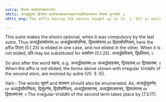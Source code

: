 ```yaml
---
sutra: विभाषा कार्षापणसहस्राभ्याम्
vRtti: अध्यर्द्धपूर्वाद् द्विगोश्च कार्षापणसहस्रान्तादुत्तरस्यार्हीयप्रत्ययस्य विभाषा लुग्भवति ॥
vRtti_eng: The affix having the senses taught up to (V. 1. 63) is optionally _luk_-elided, after the words _karshapana_, and _sahasra_, when they are preceded by _adhyardha_ or are members of a _Dvigu_ compound.

---
```

This _sutra_ makes the elision optional, when it was compulsory by the last _sutra_. Thus अध्यर्द्धकार्षापणम् or अध्यर्द्धकार्षापणिकं, द्विकार्षापणम् or द्विकार्षापणिकम्, here the affix टिठन् (5.1.25) is elided in one case, and not elided in the other. When it is not elided, प्रति may be substituted for कार्षापण (5.1.25). अध्यर्द्धप्रतिकम्, द्विप्रतिकम् ॥

So also after the word सहस्र, e.g. अध्यर्द्धसहस्रम् or अध्यर्द्धसाहस्रम्, द्विसहस्रम् or द्विसाहस्रम् ॥ When the affix is not elided, the forms above shown with irregular _Vriddhi_ of the second stem, are evolved by _sutra_ (VII. 3. I5).

Vart:- The words सुवर्ण and शतमान should also be enumerated. As, अध्यर्द्धसुवर्णम् or अध्यर्द्धसौवर्णिकम्, द्विसुवर्णम्, द्विसौवर्णिकम्, अध्यर्द्धशतमानम्, अध्यर्द्धशातमानम्, द्विशतमानम् or द्विशातमानम् ॥ The irregular _Vriddhi_ of the second term takes place by (7.3.17).